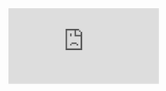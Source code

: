 <embed src="https://github.com/amanbagla/Stat/blob/master/Data%20Visualization.pdf" type="application/pdf" />
